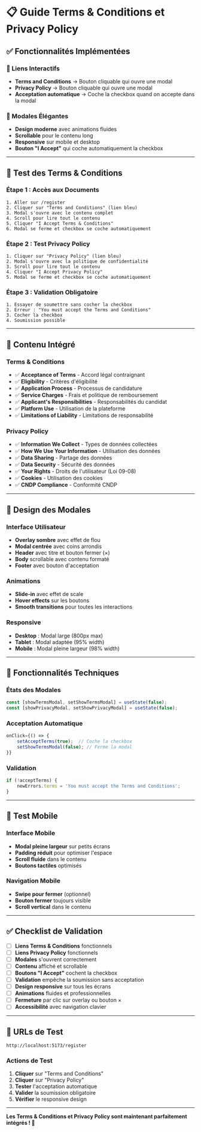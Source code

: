 # 📋 Guide Terms & Conditions et Privacy Policy

## ✅ Fonctionnalités Implémentées

### 🔗 Liens Interactifs
- **Terms and Conditions** → Bouton cliquable qui ouvre une modal
- **Privacy Policy** → Bouton cliquable qui ouvre une modal
- **Acceptation automatique** → Coche la checkbox quand on accepte dans la modal

### 📱 Modales Élégantes
- **Design moderne** avec animations fluides
- **Scrollable** pour le contenu long
- **Responsive** sur mobile et desktop
- **Bouton "I Accept"** qui coche automatiquement la checkbox

---

## 🧪 Test des Terms & Conditions

### Étape 1 : Accès aux Documents
```
1. Aller sur /register
2. Cliquer sur "Terms and Conditions" (lien bleu)
3. Modal s'ouvre avec le contenu complet
4. Scroll pour lire tout le contenu
5. Cliquer "I Accept Terms & Conditions"
6. Modal se ferme et checkbox se coche automatiquement
```

### Étape 2 : Test Privacy Policy
```
1. Cliquer sur "Privacy Policy" (lien bleu)
2. Modal s'ouvre avec la politique de confidentialité
3. Scroll pour lire tout le contenu
4. Cliquer "I Accept Privacy Policy"
5. Modal se ferme et checkbox se coche automatiquement
```

### Étape 3 : Validation Obligatoire
```
1. Essayer de soumettre sans cocher la checkbox
2. Erreur : "You must accept the Terms and Conditions"
3. Cocher la checkbox
4. Soumission possible
```

---

## 📄 Contenu Intégré

### Terms & Conditions
- ✅ **Acceptance of Terms** - Accord légal contraignant
- ✅ **Eligibility** - Critères d'éligibilité
- ✅ **Application Process** - Processus de candidature
- ✅ **Service Charges** - Frais et politique de remboursement
- ✅ **Applicant's Responsibilities** - Responsabilités du candidat
- ✅ **Platform Use** - Utilisation de la plateforme
- ✅ **Limitations of Liability** - Limitations de responsabilité

### Privacy Policy
- ✅ **Information We Collect** - Types de données collectées
- ✅ **How We Use Your Information** - Utilisation des données
- ✅ **Data Sharing** - Partage des données
- ✅ **Data Security** - Sécurité des données
- ✅ **Your Rights** - Droits de l'utilisateur (Loi 09-08)
- ✅ **Cookies** - Utilisation des cookies
- ✅ **CNDP Compliance** - Conformité CNDP

---

## 🎨 Design des Modales

### Interface Utilisateur
- **Overlay sombre** avec effet de flou
- **Modal centrée** avec coins arrondis
- **Header** avec titre et bouton fermer (×)
- **Body** scrollable avec contenu formaté
- **Footer** avec bouton d'acceptation

### Animations
- **Slide-in** avec effet de scale
- **Hover effects** sur les boutons
- **Smooth transitions** pour toutes les interactions

### Responsive
- **Desktop** : Modal large (800px max)
- **Tablet** : Modal adaptée (95% width)
- **Mobile** : Modal pleine largeur (98% width)

---

## 🔧 Fonctionnalités Techniques

### États des Modales
```javascript
const [showTermsModal, setShowTermsModal] = useState(false);
const [showPrivacyModal, setShowPrivacyModal] = useState(false);
```

### Acceptation Automatique
```javascript
onClick={() => {
    setAcceptTerms(true);  // Coche la checkbox
    setShowTermsModal(false); // Ferme la modal
}}
```

### Validation
```javascript
if (!acceptTerms) {
    newErrors.terms = 'You must accept the Terms and Conditions';
}
```

---

## 📱 Test Mobile

### Interface Mobile
- **Modal pleine largeur** sur petits écrans
- **Padding réduit** pour optimiser l'espace
- **Scroll fluide** dans le contenu
- **Boutons tactiles** optimisés

### Navigation Mobile
- **Swipe pour fermer** (optionnel)
- **Bouton fermer** toujours visible
- **Scroll vertical** dans le contenu

---

## ✅ Checklist de Validation

- [ ] **Liens Terms & Conditions** fonctionnels
- [ ] **Liens Privacy Policy** fonctionnels
- [ ] **Modales** s'ouvrent correctement
- [ ] **Contenu** affiché et scrollable
- [ ] **Boutons "I Accept"** cochent la checkbox
- [ ] **Validation** empêche la soumission sans acceptation
- [ ] **Design responsive** sur tous les écrans
- [ ] **Animations** fluides et professionnelles
- [ ] **Fermeture** par clic sur overlay ou bouton ×
- [ ] **Accessibilité** avec navigation clavier

---

## 🚀 URLs de Test

```
http://localhost:5173/register
```

### Actions de Test
1. **Cliquer** sur "Terms and Conditions"
2. **Cliquer** sur "Privacy Policy"
3. **Tester** l'acceptation automatique
4. **Valider** la soumission obligatoire
5. **Vérifier** le responsive design

---

**Les Terms & Conditions et Privacy Policy sont maintenant parfaitement intégrés ! 🎉**
